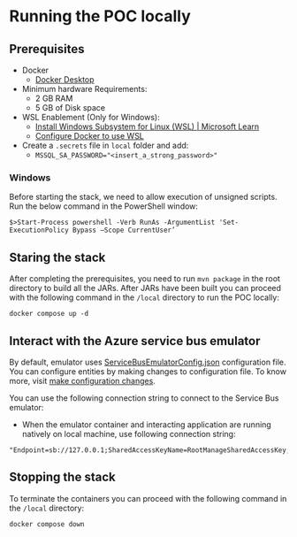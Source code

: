 # Running the POC locally

## Prerequisites

- Docker
    - [Docker Desktop](https://docs.docker.com/desktop/install/windows-install/#:~:text=Install%20Docker%20Desktop%20on%20Windows%201%20Download%20the,on%20your%20choice%20of%20backend.%20...%20More%20items)
- Minimum hardware Requirements:
    - 2 GB RAM
    - 5 GB of Disk space
- WSL Enablement (Only for Windows):
    - [Install Windows Subsystem for Linux (WSL) | Microsoft Learn](https://learn.microsoft.com/en-us/windows/wsl/install)
    - [Configure Docker to use WSL](https://docs.docker.com/desktop/wsl/#:~:text=Turn%20on%20Docker%20Desktop%20WSL%202%201%20Download,engine%20..%20...%206%20Select%20Apply%20%26%20Restart.)
- Create a `.secrets` file in `local` folder and add:
    - `MSSQL_SA_PASSWORD="<insert_a_strong_password>"`
    
### Windows

Before starting the stack, we need to allow execution of unsigned scripts. Run the below command in the PowerShell window:

`$>Start-Process powershell -Verb RunAs -ArgumentList 'Set-ExecutionPolicy Bypass –Scope CurrentUser’`

## Staring the stack
After completing the prerequisites, you need to run `mvn package` in the root directory to build all the JARs.
After JARs have been built you can proceed with the following command in the `/local` directory to run the POC locally:

`docker compose up -d`

## Interact with the Azure service bus emulator

By default, emulator uses [ServiceBusEmulatorConfig.json](./ServiceBusEmulatorConfig.json) configuration file. You can configure entities by making changes to configuration file. To know more, visit [make configuration changes](https://learn.microsoft.com/en-us/azure/service-bus-messaging/overview-emulator#quota-configuration-changes).

You can use the following connection string to connect to the Service Bus emulator:

- When the emulator container and interacting application are running natively on local machine, use following connection string:
```
"Endpoint=sb://127.0.0.1;SharedAccessKeyName=RootManageSharedAccessKey;SharedAccessKey=SAS_KEY_VALUE;UseDevelopmentEmulator=true;"
```

## Stopping the stack
To terminate the containers you can proceed with the following command in the `/local` directory:

`docker compose down`
